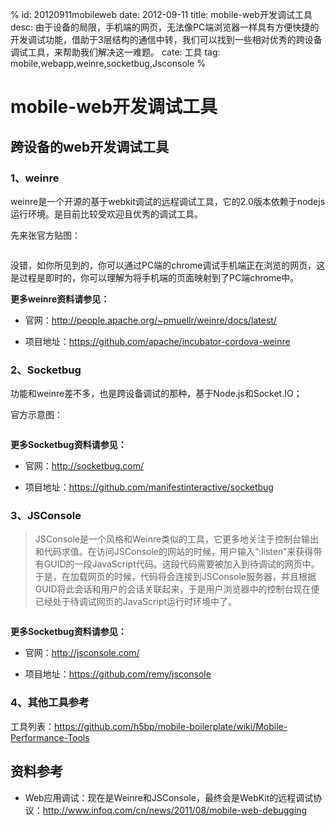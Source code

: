 %
id: 20120911mobileweb
date: 2012-09-11
title: mobile-web开发调试工具
desc: 由于设备的局限，手机端的网页，无法像PC端浏览器一样具有方便快捷的开发调试功能，借助于3层结构的通信中转，我们可以找到一些相对优秀的跨设备调试工具，来帮助我们解决这一难题。
cate: 工具
tag: mobile,webapp,weinre,socketbug,Jsconsole
%

# mobile-web开发调试工具


## 跨设备的web开发调试工具

### 1、weinre

weinre是一个开源的基于webkit调试的远程调试工具，它的2.0版本依赖于nodejs运行环境。是目前比较受欢迎且优秀的调试工具。

先来张官方贴图：

<img src="http://people.apache.org/~pmuellr/weinre/docs/latest/images/weinre-demo.jpg" alt="">

没错，如你所见到的，你可以通过PC端的chrome调试手机端正在浏览的网页，这是过程是即时的，你可以理解为将手机端的页面映射到了PC端chrome中。

**更多weinre资料请参见：**

* 官网：http://people.apache.org/~pmuellr/weinre/docs/latest/

* 项目地址：https://github.com/apache/incubator-cordova-weinre


### 2、Socketbug

功能和weinre差不多，也是跨设备调试的那种，基于Node.js和Socket.IO；

官方示意图：

<img src="https://a248.e.akamai.net/camo.github.com/41ad0bf177c6e9f2700bac78c127423d092534b4/687474703a2f2f6769746875622e736f636b65746275672e636f6d2f73625f696e666f2e706e67" alt="">

**更多Socketbug资料请参见：**

* 官网：http://socketbug.com/

* 项目地址：https://github.com/manifestinteractive/socketbug


### 3、JSConsole
> JSConsole是一个风格和Weinre类似的工具，它更多地关注于控制台输出和代码求值。在访问JSConsole的网站的时候，用户输入“:listen”来获得带有GUID的一段JavaScript代码。这段代码需要被加入到待调试的网页中。于是，在加载网页的时候，代码将会连接到JSConsole服务器，并且根据GUID将此会话和用户的会话关联起来，于是用户浏览器中的控制台现在便已经处于待调试网页的JavaScript运行时环境中了。

<img src="https://a248.e.akamai.net/camo.github.com/83749d160471b494282444e8499208ab536407fe/687474703a2f2f692e696d6775722e636f6d2f68795246352e706e67" alt="">

**更多Socketbug资料请参见：**

* 官网：http://jsconsole.com/

* 项目地址：https://github.com/remy/jsconsole


### 4、其他工具参考

工具列表：https://github.com/h5bp/mobile-boilerplate/wiki/Mobile-Performance-Tools


## 资料参考

* Web应用调试：现在是Weinre和JSConsole，最终会是WebKit的远程调试协议：http://www.infoq.com/cn/news/2011/08/mobile-web-debugging